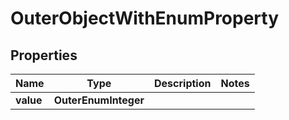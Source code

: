 

# OuterObjectWithEnumProperty


## Properties

| Name | Type | Description | Notes |
|------------ | ------------- | ------------- | -------------|
|**value** | **OuterEnumInteger** |  |  |



